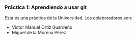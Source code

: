 ﻿### Práctica 1: Aprendiendo a usar git

Esta es una práctica de la Universidad. 
Los colaboradores son:

* Víctor Manuel Ortiz Guardeño
* Miguel de la Morena Pérez